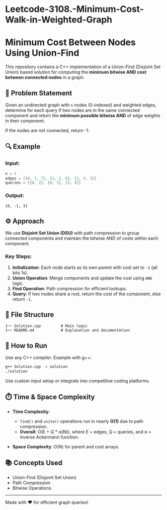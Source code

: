 # Leetcode-3108.-Minimum-Cost-Walk-in-Weighted-Graph
# Minimum Cost Between Nodes Using Union-Find

This repository contains a C++ implementation of a Union-Find (Disjoint Set Union) based solution for computing the **minimum bitwise AND cost between connected nodes** in a graph.

## 🧠 Problem Statement
Given an undirected graph with `n` nodes (0-indexed) and weighted edges, determine for each query if two nodes are in the same connected component and return the **minimum possible bitwise AND** of edge weights in their component.

If the nodes are not connected, return -1.

## 🔍 Example
### Input:
```cpp
n = 5
edges = {{0, 1, 7}, {1, 2, 6}, {3, 4, 3}}
queries = {{0, 2}, {0, 3}, {3, 4}}
```
### Output:
```
[6, -1, 3]
```

## ⚙️ Approach
We use **Disjoint Set Union (DSU)** with path compression to group connected components and maintain the bitwise AND of costs within each component.

### Key Steps:
1. **Initialization**: Each node starts as its own parent with cost set to `-1` (all bits 1s).
2. **Union Operation**: Merge components and update the cost using `AND` logic.
3. **Find Operation**: Path compression for efficient lookups.
4. **Query**: If two nodes share a root, return the cost of the component, else return `-1`.

## 🧱 File Structure
```
├── Solution.cpp         # Main logic
├── README.md            # Explanation and documentation
```

## 🚀 How to Run
Use any C++ compiler. Example with g++:
```bash
g++ Solution.cpp -o solution
./solution
```
Use custom input setup or integrate into competitive coding platforms.

## ⏱️ Time & Space Complexity
- **Time Complexity**:
  - `find()` and `unite()` operations run in nearly **O(1)** due to path compression.
  - **Overall:** O(E + Q * α(N)), where E = edges, Q = queries, and α = inverse Ackermann function.

- **Space Complexity**: O(N) for parent and cost arrays.

## 📚 Concepts Used
- Union-Find (Disjoint Set Union)
- Path Compression
- Bitwise Operations

---
Made with ❤️ for efficient graph queries!

